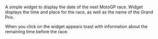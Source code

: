 A simple widget to display the date of the next MotoGP race. Widget displays the time and place for the race, as well as the name of the Grand Prix. 

When you click on the widget appears toast with information about the remaining time before the race.
